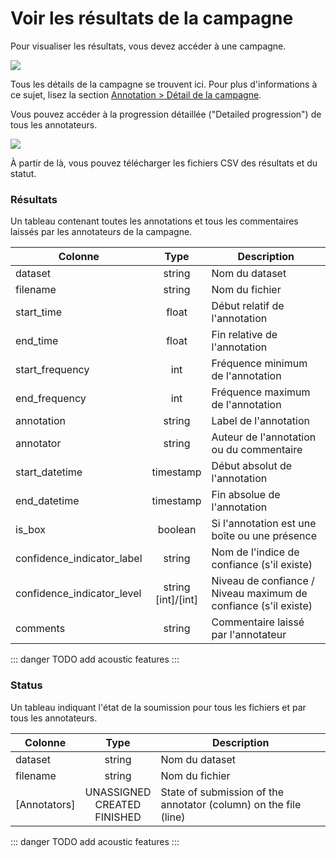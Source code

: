 # Voir les résultats de la campagne

Pour visualiser les résultats, vous devez accéder à une campagne.

![](/campaigns/campaign-detail.png)

Tous les détails de la campagne se trouvent ici.
Pour plus d'informations à ce sujet, lisez la
section [Annotation > Détail de la campagne](../campaign.md#detail-de-la-campagne).

Vous pouvez accéder à la progression détaillée ("Detailed progression") de tous les annotateurs.

![](/campaign-creator/annotator-progression.png)

À partir de là, vous pouvez télécharger les fichiers CSV des résultats et du statut.

### Résultats

Un tableau contenant toutes les annotations et tous les commentaires laissés par les annotateurs de la campagne.

| Colonne                    |          Type          | Description                                                     |
|----------------------------|:----------------------:|-----------------------------------------------------------------|
| dataset                    |         string         | Nom du dataset                                                  |
| filename                   |         string         | Nom du fichier                                                  |
| start_time                 |         float          | Début relatif de l'annotation                                   |
| end_time                   |         float          | Fin relative de l'annotation                                    |
| start_frequency            |          int           | Fréquence minimum de l'annotation                               |
| end_frequency              |          int           | Fréquence maximum de l'annotation                               |
| annotation                 |         string         | Label de l'annotation                                           |
| annotator                  |         string         | Auteur de l'annotation ou du commentaire                        |
| start_datetime             |       timestamp        | Début absolut de l'annotation                                   |
| end_datetime               |       timestamp        | Fin absolue de l'annotation                                     |
| is_box                     |        boolean         | Si l'annotation est une boîte ou une présence                   |
| confidence_indicator_label |         string         | Nom de l'indice de confiance (s'il existe)                      |
| confidence_indicator_level | string<br/>[int]/[int] | Niveau de confiance / Niveau maximum de confiance (s'il existe) |
| comments                   |         string         | Commentaire laissé par l'annotateur                             |

::: danger TODO
add acoustic features
:::

### Status

Un tableau indiquant l'état de la soumission pour tous les fichiers et par tous les annotateurs.

| Colonne      |                  Type                  | Description                                                      |
|--------------|:--------------------------------------:|------------------------------------------------------------------|
| dataset      |                 string                 | Nom du dataset                                                   |
| filename     |                 string                 | Nom du fichier                                                   |
| [Annotators] | UNASSIGNED <br/>CREATED <br/> FINISHED | State of submission of the annotator (column) on the file (line) |

::: danger TODO
add acoustic features
:::